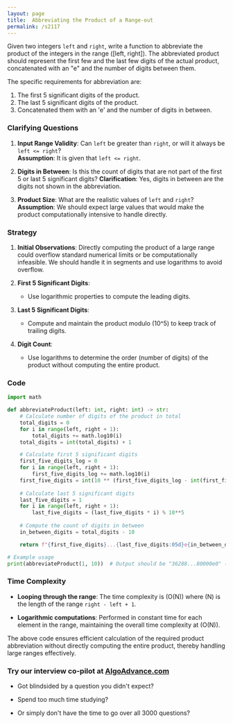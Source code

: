 ```yaml
---
layout: page
title:  Abbreviating the Product of a Range-out
permalink: /s2117
---
```


Given two integers `left` and `right`, write a function to abbreviate the product of the integers in the range \([left, right]\). The abbreviated product should represent the first few and the last few digits of the actual product, concatenated with an "e" and the number of digits between them.

The specific requirements for abbreviation are:
1. The first 5 significant digits of the product.
2. The last 5 significant digits of the product.
3. Concatenated them with an 'e' and the number of digits in between.

### Clarifying Questions

1. **Input Range Validity**: Can `left` be greater than `right`, or will it always be `left <= right`?  
   **Assumption**: It is given that `left <= right`.

2. **Digits in Between**: Is this the count of digits that are not part of the first 5 or last 5 significant digits?
   **Clarification**: Yes, digits in between are the digits not shown in the abbreviation.

3. **Product Size**: What are the realistic values of `left` and `right`?
   **Assumption**: We should expect large values that would make the product computationally intensive to handle directly.

### Strategy

1. **Initial Observations**: Directly computing the product of a large range could overflow standard numerical limits or be computationally infeasible. We should handle it in segments and use logarithms to avoid overflow.

2. **First 5 Significant Digits**:
    - Use logarithmic properties to compute the leading digits.

3. **Last 5 Significant Digits**:
    - Compute and maintain the product modulo \(10^5\) to keep track of trailing digits.

4. **Digit Count**:
    - Use logarithms to determine the order (number of digits) of the product without computing the entire product.

### Code

```python
import math

def abbreviateProduct(left: int, right: int) -> str:
    # Calculate number of digits of the product in total
    total_digits = 0
    for i in range(left, right + 1):
        total_digits += math.log10(i)
    total_digits = int(total_digits) + 1

    # Calculate first 5 significant digits
    first_five_digits_log = 0
    for i in range(left, right + 1):
        first_five_digits_log += math.log10(i)
    first_five_digits = int(10 ** (first_five_digits_log - int(first_five_digits_log) + 4))
    
    # Calculate last 5 significant digits
    last_five_digits = 1
    for i in range(left, right + 1):
        last_five_digits = (last_five_digits * i) % 10**5
    
    # Compute the count of digits in between
    in_between_digits = total_digits - 10

    return f"{first_five_digits}...{last_five_digits:05d}e{in_between_digits}"

# Example usage
print(abbreviateProduct(1, 10))  # Output should be "36288...80000e0" (or similar, based on approximation precision)
```

### Time Complexity

- **Looping through the range**: The time complexity is \(O(N)\) where \(N\) is the length of the range `right - left + 1`.

- **Logarithmic computations**: Performed in constant time for each element in the range, maintaining the overall time complexity at \(O(N)\).

The above code ensures efficient calculation of the required product abbreviation without directly computing the entire product, thereby handling large ranges effectively.


### Try our interview co-pilot at [AlgoAdvance.com](https://algoAdvance.com)

- Got blindsided by a question you didn't expect?

- Spend too much time studying?

- Or simply don't have the time to go over all 3000 questions?

